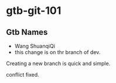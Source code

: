 # gtb-git-101

## Gtb Names

- Wang ShuanqiQi
- this change is on thr branch of dev.

Creating a new branch is quick and simple.

conflict fixed.

